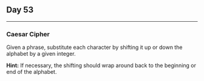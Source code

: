 ## Day 53
---
### Caesar Cipher

Given a phrase, substitute each character by shifting it up or down the alphabet by a given integer.

**Hint:** If necessary, the shifting should wrap around back to the beginning or end of the alphabet.
